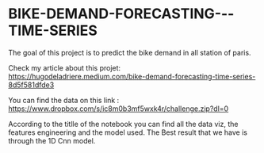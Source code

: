 # BIKE-DEMAND-FORECASTING---TIME-SERIES


The goal of this project is to predict the bike demand in all station of paris.

Check my article about this projet: https://hugodeladriere.medium.com/bike-demand-forecasting-time-series-8d5f581dfde3


You can find the data on this link : https://www.dropbox.com/s/ic8m0b3mf5wxk4r/challenge.zip?dl=0



According to the titlle of the notebook you can find all the data viz, the features engineering and the model used. The Best result that we have is through the 1D Cnn model.

